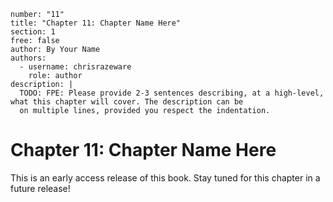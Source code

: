 ```metadata
number: "11"
title: "Chapter 11: Chapter Name Here"
section: 1
free: false
author: By Your Name
authors:
  - username: chrisrazeware
    role: author
description: |
  TODO: FPE: Please provide 2-3 sentences describing, at a high-level, what this chapter will cover. The description can be
  on multiple lines, provided you respect the indentation.
```

# Chapter 11: Chapter Name Here

This is an early access release of this book. Stay tuned for this chapter in a future release!